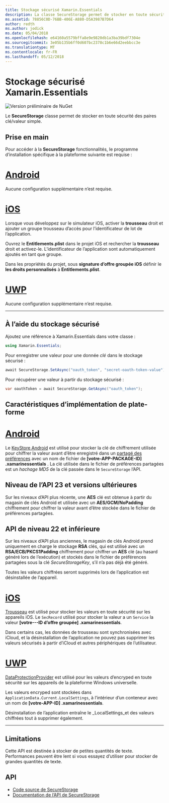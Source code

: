 ```yaml
---
title: Stockage sécurisé Xamarin.Essentials
description: La classe SecureStorage permet de stocker en toute sécurité des paires clé/valeur simple.
ms.assetid: 78856C0D-76BB-406E-A880-D5A3987B7D64
author: redth
ms.author: jodick
ms.date: 05/04/2018
ms.openlocfilehash: e64160a5579bffa8e9e9820db1a3ba39bdf7304e
ms.sourcegitcommit: 3e05b135b6ff0d607bc2378c1b6e66d2eebbcc3e
ms.translationtype: MT
ms.contentlocale: fr-FR
ms.lasthandoff: 05/12/2018
---
```

# <a name="xamarinessentials-secure-storage"></a>Stockage sécurisé Xamarin.Essentials

![Version préliminaire de NuGet](~/media/shared/pre-release.png)

Le **SecureStorage** classe permet de stocker en toute sécurité des paires clé/valeur simple.

## <a name="getting-started"></a>Prise en main

Pour accéder à la **SecureStorage** fonctionnalités, le programme d’installation spécifique à la plateforme suivante est requise :

# <a name="androidtabandroid"></a>[Android](#tab/android)

Aucune configuration supplémentaire n’est requise.

# <a name="iostabios"></a>[iOS](#tab/ios)

Lorsque vous développez sur le simulateur iOS, activer la **trousseau** droit et ajouter un groupe trousseau d’accès pour l’identificateur de lot de l’application.

Ouvrez le **Entitlements.plist** dans le projet iOS et rechercher la **trousseau** droit et activez-le. L’identificateur de l’application sont automatiquement ajoutés en tant que groupe.

Dans les propriétés du projet, sous **signature d’offre groupée iOS** définir le **les droits personnalisés** à **Entitlements.plist**.

# <a name="uwptabuwp"></a>[UWP](#tab/uwp)

Aucune configuration supplémentaire n’est requise.

-----

## <a name="using-secure-storage"></a>À l’aide du stockage sécurisé

Ajoutez une référence à Xamarin.Essentials dans votre classe :

```csharp
using Xamarin.Essentials;
```

Pour enregistrer une valeur pour une donnée _clé_ dans le stockage sécurisé :

```csharp
await SecureStorage.SetAsync("oauth_token", "secret-oauth-token-value");
```

Pour récupérer une valeur à partir du stockage sécurisé :

```csharp
var oauthToken = await SecureStorage.GetAsync("oauth_token");
```

## <a name="platform-implementation-specifics"></a>Caractéristiques d’implémentation de plate-forme

# <a name="androidtabandroid"></a>[Android](#tab/android)

Le [KeyStore Android](https://developer.android.com/training/articles/keystore.html) est utilisé pour stocker la clé de chiffrement utilisée pour chiffrer la valeur avant d’être enregistré dans un [partagé des préférences](https://developer.android.com/training/data-storage/shared-preferences.html) avec un nom de fichier de **[votre-APP-PACKAGE-ID] .xamarinessentials** .  La clé utilisée dans le fichier de préférences partagées est un _hachage MD5_ de la clé passée dans le `SecureStorage` l’API.

## <a name="api-level-23-and-higher"></a>Niveau de l’API 23 et versions ultérieures

Sur les niveaux d’API plus récente, une **AES** clé est obtenue à partir du magasin de clés Android et utilisée avec un **AES/GCM/NoPadding** chiffrement pour chiffrer la valeur avant d’être stockée dans le fichier de préférences partagées.

## <a name="api-level-22-and-lower"></a>API de niveau 22 et inférieure

Sur les niveaux d’API plus anciennes, le magasin de clés Android prend uniquement en charge le stockage **RSA** clés, qui est utilisé avec un **RSA/ECB/PKCS1Padding** chiffrement pour chiffrer un **AES** clé (au hasard généré lors de l’exécution) et stockés dans le fichier de préférences partagées sous la clé _SecureStorageKey_, s’il n’a pas déjà été généré.

Toutes les valeurs chiffrées seront supprimés lors de l’application est désinstallée de l’appareil.

# <a name="iostabios"></a>[iOS](#tab/ios)

[Trousseau](https://developer.xamarin.com/api/type/Android.Security.KeyChain/) est utilisé pour stocker les valeurs en toute sécurité sur les appareils iOS.  Le `SecRecord` utilisé pour stocker la valeur a un `Service` la valeur **[votre---ID d’offre groupée] .xamarinessentials**.

Dans certains cas, les données de trousseau sont synchronisées avec iCloud, et la désinstallation de l’application ne pouvez pas supprimer les valeurs sécurisés à partir d’iCloud et autres périphériques de l’utilisateur.

# <a name="uwptabuwp"></a>[UWP](#tab/uwp)

[DataProtectionProvider](https://docs.microsoft.com/en-us/uwp/api/windows.security.cryptography.dataprotection.dataprotectionprovider) est utilisé pour les valeurs d’encryped en toute sécurité sur les appareils de la plateforme Windows universelle.

Les valeurs encryped sont stockées dans `ApplicationData.Current.LocalSettings`, à l’intérieur d’un conteneur avec un nom de **[votre-APP-ID] .xamarinessentials**.

Désinstallation de l’application entraîne le _LocalSettings_et des valeurs chiffrées tout à supprimer également.

-----

## <a name="limitations"></a>Limitations

Cette API est destinée à stocker de petites quantités de texte.  Performances peuvent être lent si vous essayez d’utiliser pour stocker de grandes quantités de texte.

## <a name="api"></a>API

- [Code source de SecureStorage](https://github.com/xamarin/Essentials/tree/master/Xamarin.Essentials/SecureStorage)
- [Documentation de l’API de SecureStorage](xref:Xamarin.Essentials.SecureStorage)
